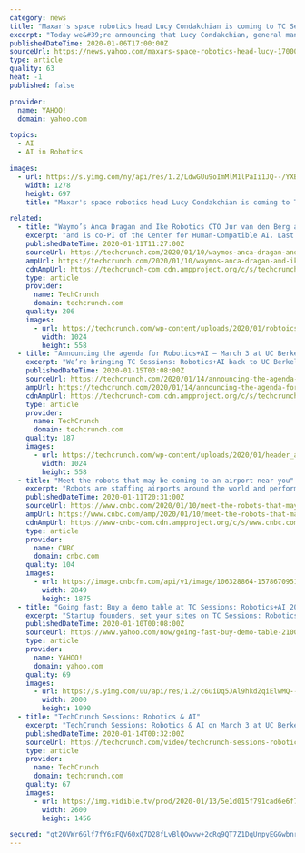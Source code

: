 ```yaml
---
category: news
title: "Maxar's space robotics head Lucy Condakchian is coming to TC Sessions: Robotics+AI"
excerpt: "Today we&#39;re announcing that Lucy Condakchian, general manager of robotics at Maxar Technologies, will be joining us onstage to talk about the company&#39;s work in space, and in particular NASA&#39;"
publishedDateTime: 2020-01-06T17:00:00Z
sourceUrl: https://news.yahoo.com/maxars-space-robotics-head-lucy-170005328.html
type: article
quality: 63
heat: -1
published: false

provider:
  name: YAHOO!
  domain: yahoo.com

topics:
  - AI
  - AI in Robotics

images:
  - url: https://s.yimg.com/ny/api/res/1.2/LdwGUu9oImMlM1lPaIi1JQ--/YXBwaWQ9aGlnaGxhbmRlcjt3PTEyODA7aD02OTcuNg--/https://s.yimg.com/uu/api/res/1.2/ibbTtBe47gLNlqgGz2L2Jw--~B/aD0xMDkwO3c9MjAwMDtzbT0xO2FwcGlkPXl0YWNoeW9u/https://media.zenfs.com/en/techcrunch_350/73651ccfdf7f83a165f0c22ec6a9b41a
    width: 1278
    height: 697
    title: "Maxar's space robotics head Lucy Condakchian is coming to TC Sessions: Robotics+AI"

related:
  - title: "Waymo’s Anca Dragan and Ike Robotics CTO Jur van den Berg are coming to TC Sessions: Robotics+AI"
    excerpt: "and is co-PI of the Center for Human-Compatible AI. Last year, Dragan was awarded the Presidential Early Career Award for Scientists and Engineers. Van den Berg is the co-founder and CTO of Ike Robotics, a self-driving truck startup that last year raised $52 million in a Series A funding round led by Bain Capital Ventures. Van den Berg has ..."
    publishedDateTime: 2020-01-11T11:27:00Z
    sourceUrl: https://techcrunch.com/2020/01/10/waymos-anca-dragan-and-ike-robotics-cto-jur-van-den-berg-are-coming-to-tc-sessions-robotics-ai/
    ampUrl: https://techcrunch.com/2020/01/10/waymos-anca-dragan-and-ike-robotics-cto-jur-van-den-berg-are-coming-to-tc-sessions-robotics-ai/amp/
    cdnAmpUrl: https://techcrunch-com.cdn.ampproject.org/c/s/techcrunch.com/2020/01/10/waymos-anca-dragan-and-ike-robotics-cto-jur-van-den-berg-are-coming-to-tc-sessions-robotics-ai/amp/
    type: article
    provider:
      name: TechCrunch
      domain: techcrunch.com
    quality: 206
    images:
      - url: https://techcrunch.com/wp-content/uploads/2020/01/robtoics_ancajur.png?w=1024
        width: 1024
        height: 558
  - title: "Announcing the agenda for Robotics+AI — March 3 at UC Berkeley"
    excerpt: "We’re bringing TC Sessions: Robotics+AI back to UC Berkeley on March 3, and we’re excited to announce our jam-packed agenda. For months we’ve been recruiting speakers from the ranks of the most innovative founders, top technologists and hard-charging VCs working in robotics and AI, and the speaker line-up will capture the remarkable ..."
    publishedDateTime: 2020-01-15T03:08:00Z
    sourceUrl: https://techcrunch.com/2020/01/14/announcing-the-agenda-for-robotics-ai-march-3-at-ucberkeley/
    ampUrl: https://techcrunch.com/2020/01/14/announcing-the-agenda-for-robotics-ai-march-3-at-ucberkeley/amp/
    cdnAmpUrl: https://techcrunch-com.cdn.ampproject.org/c/s/techcrunch.com/2020/01/14/announcing-the-agenda-for-robotics-ai-march-3-at-ucberkeley/amp/
    type: article
    provider:
      name: TechCrunch
      domain: techcrunch.com
    quality: 187
    images:
      - url: https://techcrunch.com/wp-content/uploads/2020/01/header_agenda.png?w=1024
        width: 1024
        height: 558
  - title: "Meet the robots that may be coming to an airport near you"
    excerpt: "Robots are staffing airports around the world and performing such tasks as check-in, security and concierge services. Nearly half of the world’s airlines and 32% of its airports are seeking a partner to further investigate robotics and automated vehicles in the next three years,"
    publishedDateTime: 2020-01-11T20:31:00Z
    sourceUrl: https://www.cnbc.com/2020/01/10/meet-the-robots-that-may-be-coming-to-an-airport-near-you.html
    ampUrl: https://www.cnbc.com/amp/2020/01/10/meet-the-robots-that-may-be-coming-to-an-airport-near-you.html
    cdnAmpUrl: https://www-cnbc-com.cdn.ampproject.org/c/s/www.cnbc.com/amp/2020/01/10/meet-the-robots-that-may-be-coming-to-an-airport-near-you.html
    type: article
    provider:
      name: CNBC
      domain: cnbc.com
    quality: 104
    images:
      - url: https://image.cnbcfm.com/api/v1/image/106328864-1578670951519preview-1.jpg?v=1578671880
        width: 2849
        height: 1875
  - title: "Going fast: Buy a demo table at TC Sessions: Robotics+AI 2020"
    excerpt: "Startup founders, set your sites on TC Sessions: Robotics+AI, which takes place on March 3, 2020. This annual day-long event draws the brightest minds and makers from these two industries — 1,500 attendees last year alone. And if you really want to make 2020 a game-changing year, grab yourself a demo table and showcase your early-stage ..."
    publishedDateTime: 2020-01-10T00:08:00Z
    sourceUrl: https://www.yahoo.com/now/going-fast-buy-demo-table-210034450.html
    type: article
    provider:
      name: YAHOO!
      domain: yahoo.com
    quality: 69
    images:
      - url: https://s.yimg.com/uu/api/res/1.2/c6uiDq5JAl9hkdZqiElwMQ--~B/aD0xMDkwO3c9MjAwMDtzbT0xO2FwcGlkPXl0YWNoeW9u/https://media.zenfs.com/en/techcrunch_350/5055134b04220666fee06e4faa36f1a0
        width: 2000
        height: 1090
  - title: "TechCrunch Sessions: Robotics & AI"
    excerpt: "TechCrunch Sessions: Robotics & AI on March 3 at UC Berkeley is a single-day event that features in-depth interviews, demos, and networking opportunities with top robotics and AI technologists, founders, investors and researchers."
    publishedDateTime: 2020-01-14T00:32:00Z
    sourceUrl: https://techcrunch.com/video/techcrunch-sessions-robotics-ai/
    type: article
    provider:
      name: TechCrunch
      domain: techcrunch.com
    quality: 67
    images:
      - url: https://img.vidible.tv/prod/2020-01/13/5e1d015f791cad6e6f77da77/5e1d01c2b0f8f754de2c6cbc_o_U_v1.png?w=640&amp;h=360
        width: 2600
        height: 1456

secured: "gt2OVWr6Glf7fY6xFQV60xQ7D28fLvBlQOwvw+2cRq9QT7Z1DgUnpyEGGwbnrHEC+kg0hZMVA7vTY1C0u7AbovzMNb8AVvuXJvJH9FtSR+fH14UCQWKEn4ZUzUhGolvcnzRk33srszmzBJdnXSwQ4sF9zD9UhnHoU9LJqwZ+AEWqtCLBhetg5o+XgV21eS2HggcyX6FJn8Kj4e57K5jsxwT+daNkpvC8x3vVKh/yXg3OiwSBn5bgoFtXWxGB/IvgYD6DOwRvAKMcok46kJBvKJ9VloVHOzXXu1AaVV7KGk8=;UiHF9daGxKU63UAVWHX6RA=="
---
```


